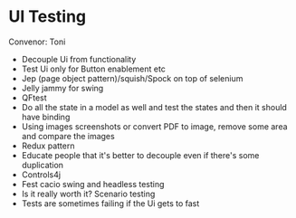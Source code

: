 # UI Testing
Convenor: Toni


* Decouple Ui from functionality 
* Test Ui only for Button enablement etc
* Jep (page object pattern)/squish/Spock on top of selenium
* Jelly jammy for swing 
* QFtest
* Do all the state in a model as well and test the states and then it should have binding 
* Using images screenshots or convert PDF to image, remove some area and compare the images 
* Redux pattern
* Educate people that it's better to decouple even if there's some duplication 
* Controls4j
* Fest cacio swing and headless testing
* Is it really worth it? Scenario testing 
* Tests are sometimes failing if the Ui gets to fast
